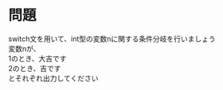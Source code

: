 # 問題  
switch文を用いて、int型の変数nに関する条件分岐を行いましょう  
変数nが、  
1のとき、大吉です  
2のとき、吉です  
とそれぞれ出力してください  

```

```
